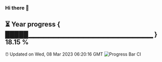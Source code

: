 ### Hi there 👋
⏳ Year progress { █████▁▁▁▁▁▁▁▁▁▁▁▁▁▁▁▁▁▁▁▁▁▁▁▁▁ } 18.15 %
---
⏰ Updated on Wed, 08 Mar 2023 06:20:16 GMT
![Progress Bar CI](https://github.com/liununu/liununu/workflows/Progress%20Bar%20CI/badge.svg)
